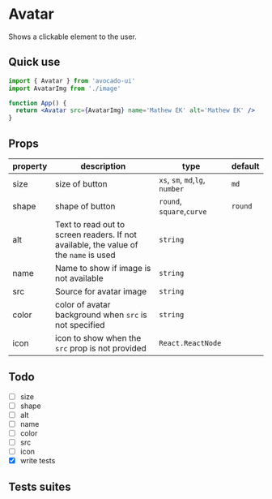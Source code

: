 # Avatar

Shows a clickable element to the user.

## Quick use

```jsx
import { Avatar } from 'avocado-ui'
import AvatarImg from './image'

function App() {
  return <Avatar src={AvatarImg} name='Mathew EK' alt='Mathew EK' />
}
```

## Props

| property | description                                                                           | type                            | default |
| -------- | ------------------------------------------------------------------------------------- | ------------------------------- | ------- |
| size     | size of button                                                                        | `xs`, `sm`, `md`,`lg`, `number` | `md`    |
| shape    | shape of button                                                                       | `round`, `square`,`curve`       | `round` |
| alt      | Text to read out to screen readers. If not available, the value of the `name` is used | `string`                        |         |
| name     | Name to show if image is not available                                                | `string`                        |         |
| src      | Source for avatar image                                                               | `string`                        |         |
| color    | color of avatar background when `src` is not specified                                | `string`                        |         |
| icon     | icon to show when the `src` prop is not provided                                      | `React.ReactNode`               |         |

## Todo

- [ ] size
- [ ] shape
- [ ] alt
- [ ] name
- [ ] color
- [ ] src
- [ ] icon
- [x] write tests

## Tests suites
